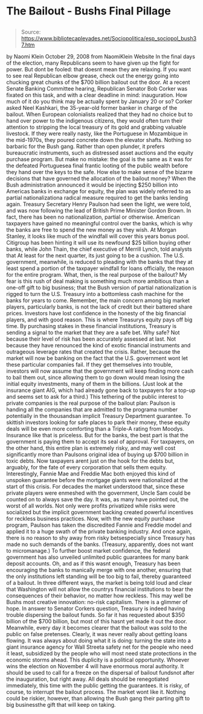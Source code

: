 # The Bailout - Bushs Final Pillage

> Source: https://www.bibliotecapleyades.net/Sociopolitica/esp_sociopol_bush37.htm

by Naomi Klein
October 29, 2008
from
NaomiKlein Website
In the final days of the election, many Republicans seem to have given up
the fight for power.
But dont be fooled: that doesnt mean they are
relaxing. If you want to see real Republican elbow grease, check out the
energy going into chucking great chunks of the $700 billion bailout out the
door.
At a recent Senate Banking Committee
hearing, Republican Senator Bob Corker was fixated on this task, and
with a clear deadline in mind: inauguration.
How much of it do you think may be actually
spent by January 20 or so? Corker asked Neel Kashkari, the
35-year-old former banker in charge of the bailout.
When European colonialists realized that they
had no choice but to hand over power to the indigenous citizens, they would
often turn their attention to stripping the local treasury of its gold and
grabbing valuable livestock. If they were really nasty, like the Portuguese
in Mozambique in the mid-1970s, they poured concrete down the elevator
shafts.
Nothing so barbaric for the Bush gang. Rather than open plunder, it prefers
bureaucratic instruments, such as distressed asset auctions and the
equity purchase program. But make no mistake: the goal is the same as it
was for the defeated Portuguesea final frantic looting of the public
wealth before they hand over the keys to the safe.
How else to make sense of the bizarre decisions that have governed the
allocation of the bailout money?
When the Bush administration announced it
would be injecting $250 billion into Americas banks in exchange for equity,
the plan was widely referred to as partial nationalizationa radical
measure required to get the banks lending again. Treasury Secretary Henry
Paulson had seen the light, we were told, and was now following the lead
of British Prime Minister Gordon Brown.
In fact, there has been no nationalization, partial or otherwise. American
taxpayers have gained no meaningful control over the banks, which is why the
banks are free to spend the new money as they wish. At Morgan Stanley, it
looks like much of the windfall will cover this years bonus pool. Citigroup
has been hinting it will use its newfound $25 billion buying other banks,
while John Thain, the chief executive of Merrill Lynch, told analysts
that At least for the next quarter, its just going to be a cushion.
The U.S. government, meanwhile, is reduced to
pleading with the banks that they at least spend a portion of the taxpayer
windfall for loans officially, the reason for the entire program.
What, then, is the real purpose of the bailout?
My fear is this rush of deal making is something
much more ambitious than a one-off gift to big business; that the Bush
version of partial nationalization is rigged to turn the U.S. Treasury
into a bottomless cash machine for the banks for years to come. Remember,
the main concern among big market players, particularly banks, is not the
lack of credit but their battered share prices.
Investors have lost confidence in the honesty of
the big financial players, and with good reason.
This is where Treasurys equity pays off big time. By purchasing stakes in
these financial institutions, Treasury is sending a signal to the market
that they are a safe bet. Why safe?
Not because their level of risk has been
accurately assessed at last. Not because they have renounced the kind of
exotic financial instruments and outrageous leverage rates that created the
crisis. Rather, because the market will now be banking on the fact that the
U.S. government wont let these particular companies fail. If they get
themselves into trouble, investors will now assume that the government will
keep finding more cash to bail them out, since allowing them to go down
would mean losing the initial equity investments, many of them in the
billions. (Just look at the insurance giant AIG, which had already gone back
to taxpayers for a top-up and seems set to ask for a third.)
This tethering of the public interest to private companies is the real
purpose of the bailout plan: Paulson is handing all the companies that are
admitted to the programa number potentially in the thousandsan implicit
Treasury Department guarantee. To skittish investors looking for safe
places to park their money, these equity deals will be even more comforting
than a Triple-A rating from Moodys.
Insurance like that is priceless. But for the banks, the best part is that
the government is paying them to accept its seal of approval.
For taxpayers, on the other hand, this entire
plan is extremely risky, and may well cost significantly more than Paulsons
original idea of buying up $700 billion in toxic debts. Now taxpayers arent
just on the hook for the debts but, arguably, for the fate of every
corporation that sells them equity.
Interestingly, Fannie Mae and Freddie Mac both enjoyed this
kind of unspoken guarantee before the mortgage giants were nationalized at
the start of this crisis. For decades the market understood that, since
these private players were enmeshed with the government, Uncle Sam could be
counted on to always save the day. It was, as many have pointed out, the
worst of all worlds. Not only were profits privatized while risks were
socialized but the implicit government backing created powerful incentives
for reckless business practices.
Now, with the new equity purchase program, Paulson has taken the discredited
Fannie and Freddie model and applied it to a huge swath of the private
banking industry. And once again, there is no reason to shy away from risky
betsespecially since Treasury has made no such demands of the banks.
(Treasury, apparently, does not want to micromanage.)
To further boost market confidence, the federal government has also unveiled
unlimited public guarantees for many bank deposit accounts. Oh, and as if
this wasnt enough, Treasury has been encouraging the banks to manically
merge with one another, ensuring that the only institutions left standing
will be too big to fail, thereby guaranteed of a bailout. In three
different ways, the market is being told loud and clear that Washington will
not allow the countrys financial institutions to bear the consequences of
their behavior, no matter how reckless.
This may well be Bushs most creative
innovation: no-risk capitalism.
There is a glimmer of hope. In answer to Senator Corkers question, Treasury
is indeed having trouble dispersing the bailout funds. So far it has
requested about $350 billion of the $700 billion, but most of this hasnt
yet made it out the door. Meanwhile, every day it becomes clearer that the
bailout was sold to the public on false pretenses. Clearly, it was never
really about getting loans flowing. It was always about doing what it is
doing: turning the state into a giant insurance agency for Wall Streeta
safety net for the people who need it least, subsidized by the people who
will most need state protections in the economic storms ahead.
This duplicity is a political opportunity.
Whoever wins the election on November 4 will
have enormous moral authority. It should be used to call for a freeze on the
dispersal of bailout fundsnot after the inauguration, but right away. All
deals should be renegotiated immediately, this time with the public getting
the guarantees.
It is risky, of course, to interrupt the bailout process. The market wont
like it.
Nothing could be riskier, however, than allowing
the Bush gang their parting gift to big businessthe gift that will
keep on taking.
